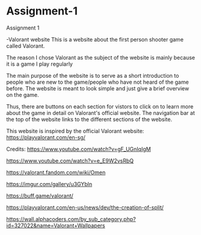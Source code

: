 # Assignment-1
Assignment 1

-Valorant website
This is a website about the first person shooter game called Valorant.

The reason I chose Valorant as the subject of the website is mainly because it is a game I play regularly

The main purpose of the website is to serve as a short introduction to people who are new to the game/people who have not heard of the game before. The website is meant to look simple and just give a brief overview on the game. 

Thus, there are buttons on each section for vistors to click on to learn more about the game in detail on Valorant's official website. The navigation bar at the top of the website links to the different sections of the website.

This website is inspired by the official Valorant website: https://playvalorant.com/en-sg/

Credits:
https://www.youtube.com/watch?v=gF_UGnIqIgM

https://www.youtube.com/watch?v=e_E9W2vsRbQ

https://valorant.fandom.com/wiki/Omen

https://imgur.com/gallery/u3GYbln

https://buff.game/valorant/

https://playvalorant.com/en-us/news/dev/the-creation-of-split/

https://wall.alphacoders.com/by_sub_category.php?id=327022&name=Valorant+Wallpapers